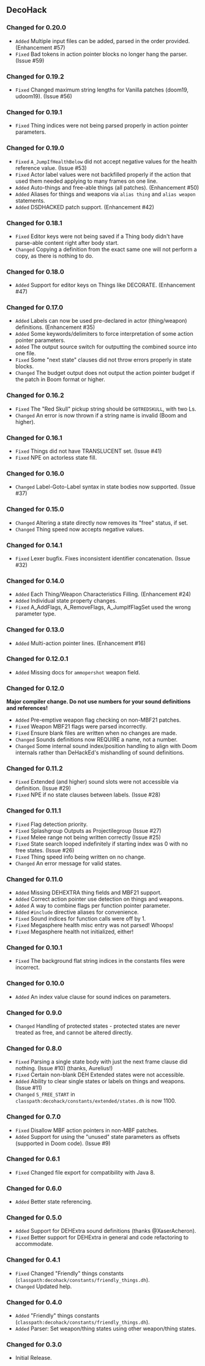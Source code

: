 DecoHack
--------

### Changed for 0.20.0

* `Added` Multiple input files can be added, parsed in the order provided. (Enhancement #57)
* `Fixed` Bad tokens in action pointer blocks no longer hang the parser. (Issue #59)


### Changed for 0.19.2

* `Fixed` Changed maximum string lengths for Vanilla patches (doom19, udoom19). (Issue #56)


### Changed for 0.19.1

* `Fixed` Thing indices were not being parsed properly in action pointer parameters.


### Changed for 0.19.0

* `Fixed` `A_JumpIfHealthBelow` did not accept negative values for the health reference value. (Issue #53)
* `Fixed` Actor label values were not backfilled properly if the action that used them needed applying to many frames on one line.
* `Added` Auto-things and free-able things (all patches). (Enhancement #50)
* `Added` Aliases for things and weapons via `alias thing` and `alias weapon` statements.
* `Added` DSDHACKED patch support. (Enhancement #42)


### Changed for 0.18.1

* `Fixed` Editor keys were not being saved if a Thing body didn't have 
  parse-able content right after body start.
* `Changed` Copying a definition from the exact same one will not perform a copy,
  as there is nothing to do.


### Changed for 0.18.0

* `Added` Support for editor keys on Things like DECORATE. (Enhancement #47)


### Changed for 0.17.0

* `Added` Labels can now be used pre-declared in actor (thing/weapon) definitions. (Enhancement #35)
* `Added` Some keywords/delimiters to force interpretation of some action pointer parameters.
* `Added` The output source switch for outputting the combined source into one file.
* `Fixed` Some "next state" clauses did not throw errors properly in state blocks.
* `Changed` The budget output does not output the action pointer budget if the patch in Boom format or higher.


### Changed for 0.16.2

* `Fixed` The "Red Skull" pickup string should be `GOTREDSKULL`, with two Ls.
* `Changed` An error is now thrown if a string name is invalid (Boom and higher).


### Changed for 0.16.1

* `Fixed` Things did not have TRANSLUCENT set. (Issue #41)
* `Fixed` NPE on actorless state fill.


### Changed for 0.16.0

* `Changed` Label-Goto-Label syntax in state bodies now supported. (Issue #37)


### Changed for 0.15.0

* `Changed` Altering a state directly now removes its "free" status, if set.
* `Changed` Thing speed now accepts negative values.


### Changed for 0.14.1

* `Fixed` Lexer bugfix. Fixes inconsistent identifier concatenation. (Issue #32)


### Changed for 0.14.0

* `Added` Each Thing/Weapon Characteristics Filling. (Enhancement #24)
* `Added` Individual state property changes.
* `Fixed` A_AddFlags, A_RemoveFlags, A_JumpIfFlagSet used the wrong parameter type.


### Changed for 0.13.0

* `Added` Multi-action pointer lines. (Enhancement #16)


### Changed for 0.12.0.1

* `Added` Missing docs for `ammopershot` weapon field.


### Changed for 0.12.0

**Major compiler change. Do not use numbers for your sound definitions and references!**

* `Added` Pre-emptive weapon flag checking on non-MBF21 patches.
* `Fixed` Weapon MBF21 flags were parsed incorrectly.
* `Fixed` Ensure blank files are written when no changes are made.
* `Changed` Sounds definitions now REQUIRE a name, not a number.
* `Changed` Some internal sound index/position handling to align with Doom internals rather than DeHackEd's mishandling of sound definitions.


### Changed for 0.11.2

* `Fixed` Extended (and higher) sound slots were not accessible via definition. (Issue #29)
* `Fixed` NPE if no state clauses between labels. (Issue #28)


### Changed for 0.11.1

* `Fixed` Flag detection priority.
* `Fixed` Splashgroup Outputs as Projectilegroup (Issue #27)
* `Fixed` Melee range not being written correctly (Issue #25)
* `Fixed` State search looped indefinitely if starting index was 0 with no free states. (Issue #26)
* `Fixed` Thing speed info being written on no change.
* `Changed` An error message for valid states.


### Changed for 0.11.0

* `Added` Missing DEHEXTRA thing fields and MBF21 support.
* `Added` Correct action pointer use detection on things and weapons.
* `Added` A way to combine flags per function pointer parameter.
* `Added` `#include` directive aliases for convenience.
* `Fixed` Sound indices for function calls were off by 1.
* `Fixed` Megasphere health misc entry was not parsed! Whoops!
* `Fixed` Megasphere health not initialized, either!


### Changed for 0.10.1

* `Fixed` The background flat string indices in the constants files were incorrect.


### Changed for 0.10.0

* `Added` An index value clause for sound indices on parameters.


### Changed for 0.9.0

* `Changed` Handling of protected states - protected states are never treated as free, and cannot be altered directly.


### Changed for 0.8.0

* `Fixed` Parsing a single state body with just the next frame clause did nothing. (Issue #10) (thanks, Aurelius!)
* `Fixed` Certain non-blank DEH Extended states were not accessible.
* `Added` Ability to clear single states or labels on things and weapons. (Issue #11)
* `Changed` `S_FREE_START` in `classpath:decohack/constants/extended/states.dh` is now 1100.


### Changed for 0.7.0

* `Fixed` Disallow MBF action pointers in non-MBF patches.
* `Added` Support for using the "unused" state parameters as offsets (supported in Doom code). (Issue #9)


### Changed for 0.6.1

* `Fixed` Changed file export for compatibility with Java 8.


### Changed for 0.6.0

* `Added` Better state referencing.


### Changed for 0.5.0

* `Added` Support for DEHExtra sound definitions (thanks @XaserAcheron).
* `Fixed` Better support for DEHExtra in general and code refactoring to accommodate.


### Changed for 0.4.1

* `Fixed` Changed "Friendly" things constants (`classpath:decohack/constants/friendly_things.dh`).
* `Changed` Updated help.


### Changed for 0.4.0

* `Added` "Friendly" things constants (`classpath:decohack/constants/friendly_things.dh`).
* `Added` Parser: Set weapon/thing states using other weapon/thing states.


### Changed for 0.3.0

* Initial Release.

